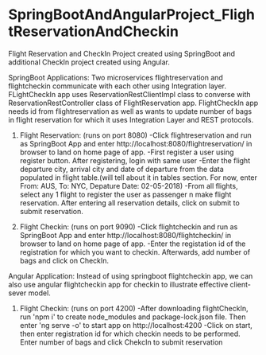 # SpringBootAndAngularProject_FlightReservationAndCheckin
Flight Reservation and CheckIn Project created using SpringBoot and additional CheckIn project created using Angular.

SpringBoot Applications:
Two microservices flightreservation and flightcheckin communicate with each other using Integration layer. FLightCheckIn app uses ReservationRestClientImpl class to converse with ReservationRestController class of FlightReservation app. FlightCheckIn app needs id from flightreservation as well as wants to update number of bags in flight reservation for which it uses Integration Layer and REST protocols. 

1. Flight Reservation: (runs on port 8080)
   -Click flightreservation and run as SpringBoot App and enter http://localhost:8080/flightreservation/ in browser to land on home page of app.
   -First register a user using register button. After registering, login with same user
   -Enter the flight departure city, arrival city and date of departure from the data populated in flight table.(will tell about it in tables section. For now, enter From: AUS, To: NYC, Depature Date: 02-05-2018)
   -From all flights, select any 1 flight to register the user as passenger n make flight reservation. After entering all reservation details, click on submit to submit reservation.

3. Flight Checkin: (runs on port 9090)
   -Click flightcheckin and run as SpringBoot App and enter http://localhost:8080/flightcheckin/ in browser to land on home page of app.
   -Enter the registation id of the registration for which you want to checkin. Afterwards, add number of bags and click on CheckIn.  

Angular Application:
Instead of using springboot flightcheckin app, we can also use angular flightcheckin app for checkin to illustrate effective client-sever model.
1. Flight Checkin: (runs on port 4200)
   -After downloading flightCheckIn, run 'npm i' to create node_modules and package-lock.json file. Then enter 'ng serve -o' to start app on http://localhost:4200
   -Click on start, then enter registration id for which checkin needs to be performed. Enter number of bags and click ChekcIn to submit reservation
